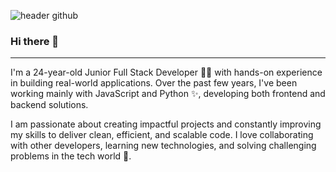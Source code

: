 ![header github](https://github.com/TrueAyron/bio/blob/main/images/header.png)  


### Hi there 👋

---
I'm a 24-year-old Junior Full Stack Developer 🧑‍💻 with hands-on experience in building real-world applications. Over the past few years, I've been working mainly with JavaScript and Python ✨, developing both frontend and backend solutions.

I am passionate about creating impactful projects and constantly improving my skills to deliver clean, efficient, and scalable code. I love collaborating with other developers, learning new technologies, and solving challenging problems in the tech world 🚀.
